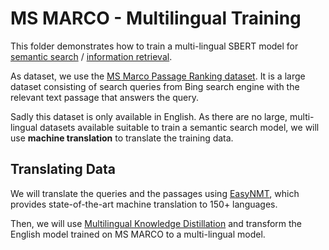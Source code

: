 # MS MARCO - Multilingual Training

This folder demonstrates how to train a multi-lingual SBERT model for [semantic search](https://www.sbert.net/examples/applications/semantic-search/README.html) / [information retrieval](https://www.sbert.net/examples/applications/information-retrieval/README.html).

As dataset, we use the [MS Marco Passage Ranking dataset](https://github.com/microsoft/MSMARCO-Passage-Ranking). It is a large dataset consisting of search queries from Bing search engine with the relevant text passage that answers the query.

Sadly this dataset is only available in English. As there are no large, multi-lingual datasets available suitable to train a semantic search model, we will use **machine translation** to translate the training data.

## Translating Data
We will translate the queries and the passages using [EasyNMT](https://github.com/UKPLab/EasyNMT), which provides state-of-the-art machine translation to 150+ languages.

Then, we will use [Multilingual Knowledge Distillation](https://www.sbert.net/examples/training/multilingual/README.html) and transform the English model trained on MS MARCO to a multi-lingual model.

